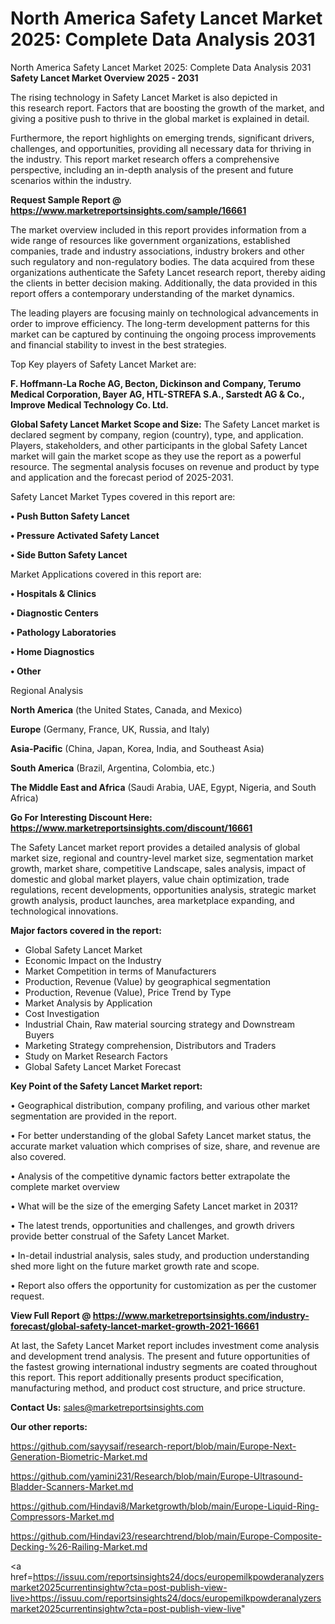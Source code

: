 # North America Safety Lancet Market 2025: Complete Data Analysis 2031
North America Safety Lancet Market 2025: Complete Data Analysis 2031
<Strong> Safety Lancet Market Overview 2025 - 2031</strong>

The rising technology in Safety Lancet Market is also depicted in this research report. Factors that are boosting the growth of the market, and giving a positive push to thrive in the global market is explained in detail.

Furthermore, the report highlights on emerging trends, significant drivers, challenges, and opportunities, providing all necessary data for thriving in the industry. This report market research offers a comprehensive perspective, including an in-depth analysis of the present and future scenarios within the industry.

<strong>Request Sample Report @ <a href=https://www.marketreportsinsights.com/sample/16661>https://www.marketreportsinsights.com/sample/16661</a></strong>

The market overview included in this report provides information from a wide range of resources like government organizations, established companies, trade and industry associations, industry brokers and other such regulatory and non-regulatory bodies. The data acquired from these organizations authenticate the Safety Lancet research report, thereby aiding the clients in better decision making. Additionally, the data provided in this report offers a contemporary understanding of the market dynamics.

The leading players are focusing mainly on technological advancements in order to improve efficiency. The long-term development patterns for this market can be captured by continuing the ongoing process improvements and financial stability to invest in the best strategies.

Top Key players of Safety Lancet Market are:

<strong>F. Hoffmann-La Roche AG, Becton, Dickinson and Company, Terumo Medical Corporation, Bayer AG, HTL-STREFA S.A., Sarstedt AG & Co., Improve Medical Technology Co. Ltd.</strong>

<strong><b>Global Safety Lancet Market Scope and Size:</b></strong>
The Safety Lancet market is declared segment by company, region (country), type, and application. Players, stakeholders, and other participants in the global Safety Lancet market will gain the market scope as they use the report as a powerful resource. The segmental analysis focuses on revenue and product by type and application and the forecast period of 2025-2031.

Safety Lancet Market Types covered in this report are:

<strong>• Push Button Safety Lancet

• Pressure Activated Safety Lancet

• Side Button Safety Lancet</strong>

Market Applications covered in this report are:

<strong>• Hospitals & Clinics

• Diagnostic Centers

• Pathology Laboratories

• Home Diagnostics

• Other</strong> 

Regional Analysis

<strong>North America</strong> (the United States, Canada, and Mexico)

<strong>Europe</strong> (Germany, France, UK, Russia, and Italy)

<strong>Asia-Pacific</strong> (China, Japan, Korea, India, and Southeast Asia)

<strong>South America</strong> (Brazil, Argentina, Colombia, etc.)

<strong>The Middle East and Africa</strong> (Saudi Arabia, UAE, Egypt, Nigeria, and South Africa)

<strong>Go For Interesting Discount Here: <a href=https://www.marketreportsinsights.com/discount/16661>https://www.marketreportsinsights.com/discount/16661</a></strong>

The Safety Lancet market report provides a detailed analysis of global market size, regional and country-level market size, segmentation market growth, market share, competitive Landscape, sales analysis, impact of domestic and global market players, value chain optimization, trade regulations, recent developments, opportunities analysis, strategic market growth analysis, product launches, area marketplace expanding, and technological innovations.

<strong><b>Major factors covered in the report:</b></strong>
<ul>
  <li>Global Safety Lancet Market </li>
  <li>Economic Impact on the Industry</li>
  <li>Market Competition in terms of Manufacturers</li>
  <li>Production, Revenue (Value) by geographical segmentation</li>
  <li>Production, Revenue (Value), Price Trend by Type</li>
  <li>Market Analysis by Application</li>
  <li>Cost Investigation</li>
  <li>Industrial Chain, Raw material sourcing strategy and Downstream Buyers</li>
  <li>Marketing Strategy comprehension, Distributors and Traders</li>
  <li>Study on Market Research Factors</li>
  <li>Global Safety Lancet Market Forecast</li>
</ul>

<strong><b>Key Point of the Safety Lancet Market report:</b></strong>

• Geographical distribution, company profiling, and various other market segmentation are provided in the report.

• For better understanding of the global Safety Lancet market status, the accurate market valuation which comprises of size, share, and revenue are also covered.

• Analysis of the competitive dynamic factors better extrapolate the complete market overview

• What will be the size of the emerging Safety Lancet market in 2031?

• The latest trends, opportunities and challenges, and growth drivers provide better construal of the Safety Lancet Market.

• In-detail industrial analysis, sales study, and production understanding shed more light on the future market growth rate and scope.

• Report also offers the opportunity for customization as per the customer request.

<strong><b>View Full Report @ <a href=https://www.marketreportsinsights.com/industry-forecast/global-safety-lancet-market-growth-2021-16661>https://www.marketreportsinsights.com/industry-forecast/global-safety-lancet-market-growth-2021-16661</a></b></strong>


At last, the Safety Lancet Market report includes investment come analysis and development trend analysis. The present and future opportunities of the fastest growing international industry segments are coated throughout this report. This report additionally presents product specification, manufacturing method, and product cost structure, and price structure.

<strong>Contact Us:</strong>
sales@marketreportsinsights.com

<strong>Our other reports:</strong>

<a href=https://github.com/sayysaif/research-report/blob/main/Europe-Next-Generation-Biometric-Market.md>https://github.com/sayysaif/research-report/blob/main/Europe-Next-Generation-Biometric-Market.md</a>

<a href=https://github.com/yamini231/Research/blob/main/Europe-Ultrasound-Bladder-Scanners-Market.md>https://github.com/yamini231/Research/blob/main/Europe-Ultrasound-Bladder-Scanners-Market.md</a>

<a href=https://github.com/Hindavi8/Marketgrowth/blob/main/Europe-Liquid-Ring-Compressors-Market.md>https://github.com/Hindavi8/Marketgrowth/blob/main/Europe-Liquid-Ring-Compressors-Market.md</a>

<a href=https://github.com/Hindavi23/researchtrend/blob/main/Europe-Composite-Decking-%26-Railing-Market.md>https://github.com/Hindavi23/researchtrend/blob/main/Europe-Composite-Decking-%26-Railing-Market.md</a>

<a href=https://issuu.com/reportsinsights24/docs/europemilkpowderanalyzersmarket2025currentinsightw?cta=post-publish-view-live>https://issuu.com/reportsinsights24/docs/europemilkpowderanalyzersmarket2025currentinsightw?cta=post-publish-view-live</a>"
